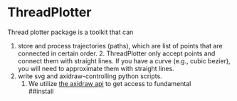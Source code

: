 # ThreadPlotter 
Thread plotter package is a toolkit that can
1. store and process trajectories (paths), which are list of points that are connected in certain order. 
    2. ThreadPlotter only accept points and connect them with straight lines. If you have a curve (e.g., cubic bezier), you will need to approximate them with straight lines. 
2. write svg and axidraw-controlling python scripts.
    1. We utilize [the axidraw api](https://axidraw.com/doc/py_api/#functions-interactive) to get access to fundamental   
##install 